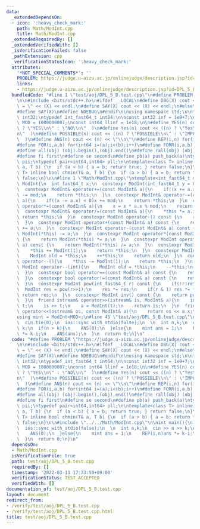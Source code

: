 ```yaml
---
data:
  _extendedDependsOn:
  - icon: ':heavy_check_mark:'
    path: Math/ModInt.cpp
    title: Math/ModInt.cpp
  _extendedRequiredBy: []
  _extendedVerifiedWith: []
  _isVerificationFailed: false
  _pathExtension: cpp
  _verificationStatusIcon: ':heavy_check_mark:'
  attributes:
    '*NOT_SPECIAL_COMMENTS*': ''
    PROBLEM: https://judge.u-aizu.ac.jp/onlinejudge/description.jsp?id=DPL_5_B
    links:
    - https://judge.u-aizu.ac.jp/onlinejudge/description.jsp?id=DPL_5_B
  bundledCode: "#line 1 \"test/aoj/DPL_5_B.test.cpp\"\n#define PROBLEM \"https://judge.u-aizu.ac.jp/onlinejudge/description.jsp?id=DPL_5_B\"\
    \n\n#include <bits/stdc++.h>\n#ifdef __LOCAL\n#define DBG(X) cout << #X << \"\
    \ = \" << (X) << endl;\n#define SAY(X) cout << (X) << endl;\n#else\n#define DBG(X)\n\
    #define SAY(X)\n#define NDEBUG\n#endif\n\nusing namespace std;\n\ntypedef int_fast32_t\
    \ int32;\ntypedef int_fast64_t int64;\n\nconst int32 inf = 1e9+7;\nconst int32\
    \ MOD = 1000000007;\nconst int64 llinf = 1e18;\n\n#define YES(n) cout << ((n)\
    \ ? \"YES\\n\" : \"NO\\n\"  )\n#define Yes(n) cout << ((n) ? \"Yes\\n\" : \"No\\\
    n\"  )\n#define POSSIBLE(n) cout << ((n) ? \"POSSIBLE\\n\" : \"IMPOSSIBLE\\n\"\
    \  )\n#define ANS(n) cout << (n) << \"\\n\"\n#define REP(i,n) for(int64 i=0;i<(n);++i)\n\
    #define FOR(i,a,b) for(int64 i=(a);i<(b);i++)\n#define FORR(i,a,b) for(int64 i=(a);i>=(b);i--)\n\
    #define all(obj) (obj).begin(),(obj).end()\n#define rall(obj) (obj).rbegin(),(obj).rend()\n\
    #define fi first\n#define se second\n#define pb(a) push_back(a)\ntypedef pair<int32,int32>\
    \ pii;\ntypedef pair<int64,int64> pll;\n\ntemplate<class T> inline bool chmax(T&\
    \ a, T b) {\n  if (a < b) { a = b; return true; } return false;\n}\ntemplate<class\
    \ T> inline bool chmin(T& a, T b) {\n  if (a > b) { a = b; return true; } return\
    \ false;\n}\n\n#line 1 \"Math/ModInt.cpp\"\ntemplate<int_fast64_t mod>\nstruct\
    \ ModInt{\n  int_fast64_t x;\n  constexpr ModInt(int_fast64_t y = 0):x((y%mod+mod)%mod){}\n\
    \  constexpr ModInt& operator+=(const ModInt& a){\n    if((x += a.x) >= mod) x\
    \ -= mod;\n    return *this;\n  }\n  constexpr ModInt& operator-=(const ModInt&\
    \ a){\n    if((x -= a.x) < 0)x += mod;\n    return *this;\n  }\n  constexpr ModInt&\
    \ operator*=(const ModInt& a){\n    x = x * a.x % mod;\n    return *this;\n  }\n\
    \  constexpr ModInt& operator/=(const ModInt& a){\n    *this *= a.inv();\n   \
    \ return *this;\n  }\n  constexpr ModInt operator-() const {\n    return ModInt(-x);\n\
    \  }\n  constexpr ModInt operator+(const ModInt& a) const {\n    return ModInt(*this)\
    \ += a;\n  }\n  constexpr ModInt operator-(const ModInt& a) const {\n    return\
    \ ModInt(*this) -= a;\n  }\n  constexpr ModInt operator*(const ModInt& a) const\
    \ {\n    return ModInt(*this) *= a;\n  }\n  constexpr ModInt operator/(const ModInt&\
    \ a) const {\n    return ModInt(*this) /= a;\n  }\n  constexpr ModInt operator++(){\n\
    \    *this += ModInt(1);\n    return *this;\n  }\n  constexpr ModInt operator++(int){\n\
    \    ModInt old = *this;\n    ++*this;\n    return old;\n  }\n  constexpr ModInt\
    \ operator--(){\n    *this -= ModInt(1);\n    return *this;\n  }\n  constexpr\
    \ ModInt operator--(int){\n    ModInt old = *this;\n    --*this;\n    return old;\n\
    \  }\n  constexpr bool operator==(const ModInt& a) const {\n    return x == a.x;\n\
    \  }\n  constexpr bool operator!=(const ModInt& a) const {\n    return x != a.x;\n\
    \  }\n  constexpr ModInt pow(int_fast64_t r) const {\n    if(!r)return 1;\n  \
    \  ModInt res = pow(r>>1);\n    res *= res;\n    if(r & 1) res *= *this;\n   \
    \ return res;\n  }\n  constexpr ModInt inv() const {\n    return pow(mod-2);\n\
    \  }\n  friend istream& operator>>(istream& is, ModInt& a){\n    int_fast64_t\
    \ t;\n    is >> t;\n    a = ModInt(t);\n    return is;\n  }\n  friend ostream&\
    \ operator<<(ostream& os, const ModInt& a){\n    return os << a.x;\n  }\n};\n\
    using mint = ModInt<MOD>;\n#line 45 \"test/aoj/DPL_5_B.test.cpp\"\n\nint main(){\n\
    \  cin.tie(0);\n  ios::sync_with_stdio(false);\n  \n  int n,k;\n  cin >> n >>\
    \ k;\n  if(n > k){\n    ANS(0);\n  }else{\n    mint ans = 1;\n    REP(i,n)ans\
    \ *= k-i;\n    ANS(ans);\n  }\n  return 0;\n}\n"
  code: "#define PROBLEM \"https://judge.u-aizu.ac.jp/onlinejudge/description.jsp?id=DPL_5_B\"\
    \n\n#include <bits/stdc++.h>\n#ifdef __LOCAL\n#define DBG(X) cout << #X << \"\
    \ = \" << (X) << endl;\n#define SAY(X) cout << (X) << endl;\n#else\n#define DBG(X)\n\
    #define SAY(X)\n#define NDEBUG\n#endif\n\nusing namespace std;\n\ntypedef int_fast32_t\
    \ int32;\ntypedef int_fast64_t int64;\n\nconst int32 inf = 1e9+7;\nconst int32\
    \ MOD = 1000000007;\nconst int64 llinf = 1e18;\n\n#define YES(n) cout << ((n)\
    \ ? \"YES\\n\" : \"NO\\n\"  )\n#define Yes(n) cout << ((n) ? \"Yes\\n\" : \"No\\\
    n\"  )\n#define POSSIBLE(n) cout << ((n) ? \"POSSIBLE\\n\" : \"IMPOSSIBLE\\n\"\
    \  )\n#define ANS(n) cout << (n) << \"\\n\"\n#define REP(i,n) for(int64 i=0;i<(n);++i)\n\
    #define FOR(i,a,b) for(int64 i=(a);i<(b);i++)\n#define FORR(i,a,b) for(int64 i=(a);i>=(b);i--)\n\
    #define all(obj) (obj).begin(),(obj).end()\n#define rall(obj) (obj).rbegin(),(obj).rend()\n\
    #define fi first\n#define se second\n#define pb(a) push_back(a)\ntypedef pair<int32,int32>\
    \ pii;\ntypedef pair<int64,int64> pll;\n\ntemplate<class T> inline bool chmax(T&\
    \ a, T b) {\n  if (a < b) { a = b; return true; } return false;\n}\ntemplate<class\
    \ T> inline bool chmin(T& a, T b) {\n  if (a > b) { a = b; return true; } return\
    \ false;\n}\n\n#include \"../../Math/ModInt.cpp\"\n\nint main(){\n  cin.tie(0);\n\
    \  ios::sync_with_stdio(false);\n  \n  int n,k;\n  cin >> n >> k;\n  if(n > k){\n\
    \    ANS(0);\n  }else{\n    mint ans = 1;\n    REP(i,n)ans *= k-i;\n    ANS(ans);\n\
    \  }\n  return 0;\n}\n"
  dependsOn:
  - Math/ModInt.cpp
  isVerificationFile: true
  path: test/aoj/DPL_5_B.test.cpp
  requiredBy: []
  timestamp: '2022-03-13 17:33:50+09:00'
  verificationStatus: TEST_ACCEPTED
  verifiedWith: []
documentation_of: test/aoj/DPL_5_B.test.cpp
layout: document
redirect_from:
- /verify/test/aoj/DPL_5_B.test.cpp
- /verify/test/aoj/DPL_5_B.test.cpp.html
title: test/aoj/DPL_5_B.test.cpp
---
```

